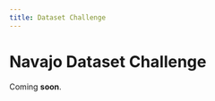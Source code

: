 ```yaml
---
title: Dataset Challenge
---
```

# Navajo Dataset Challenge

<div class="message">
Coming <b>soon</b>.
<div>